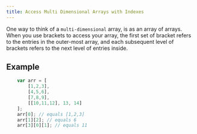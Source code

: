 ```yaml
---
title: Access Multi Dimensional Arrays with Indexes
---
```

One way to think of a `multi-dimensional` array, is as an array of arrays. When you use brackets to access your array, the first set of bracket refers to the entries in the outer-most array, and each subsequent level of brackets refers to the next level of entries inside.

## Example

```js
    var arr = [
        [1,2,3],
        [4,5,6],
        [7,8,9],
        [[10,11,12], 13, 14]
    ];
    arr[0]; // equals [1,2,3]
    arr[1][2]; // equals 6
    arr[3][0][1]; // equals 11
```
